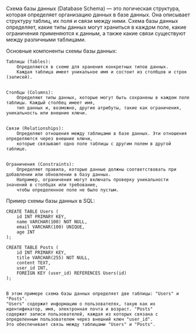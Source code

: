 
Схема базы данных (Database Schema) — это логическая структура, которая определяет организацию данных в базе данных.
Она описывает структуру таблиц, их поля и связи между ними. Схема базы данных определяет,
какие типы данных могут храниться в каждом поле, какие ограничения применяются к данным,
а также какие связи существуют между различными таблицами.


Основные компоненты схемы базы данных:

    Таблицы (Tables):
        Определяются в схеме для хранения конкретных типов данных.
        Каждая таблица имеет уникальное имя и состоит из столбцов и строк (записей).


    Столбцы (Columns):
        Определяют типы данных, которые могут быть сохранены в каждом поле таблицы. Каждый столбец имеет имя,
        тип данных и, возможно, другие атрибуты, такие как ограничения, уникальность или внешние ключи.


    Связи (Relationships):
        Определяют отношения между таблицами в базе данных. Эти отношения определяются через внешние ключи,
        которые связывают одно поле таблицы с другим полем в другой таблице.


    Ограничения (Constraints):
        Определяют правила, которые данные должны соответствовать при добавлении или обновлении в базу данных.
        Например, ограничения могут включать проверку уникальности значений в столбцах или требование,
        чтобы определенное поле не было пустым.


Пример схемы базы данных в SQL:

    CREATE TABLE Users (
        id INT PRIMARY KEY,
        name VARCHAR(100) NOT NULL,
        email VARCHAR(100) UNIQUE,
        age INT
    );

    CREATE TABLE Posts (
        id INT PRIMARY KEY,
        title VARCHAR(255) NOT NULL,
        content TEXT,
        user_id INT,
        FOREIGN KEY (user_id) REFERENCES Users(id)
    );


    В этом примере схема базы данных определяет две таблицы: "Users" и "Posts".
    "Users" содержит информацию о пользователях, такую как их идентификатор, имя, электронная почта и возраст. "Posts"
    содержит записи пользователей, каждая из которых связана с определенным пользователем через внешний ключ "user_id".
    Это обеспечивает связь между таблицами "Users" и "Posts".
